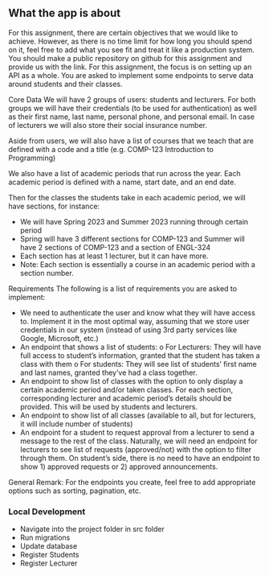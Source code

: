 ## What the app is about

For this assignment, there are certain objectives that we would like to achieve. However, as there is no time
limit for how long you should spend on it, feel free to add what you see fit and treat it like a production system.
You should make a public repository on github for this assignment and provide us with the link.
For this assignment, the focus is on setting up an API as a whole. You are asked to implement some endpoints to
serve data around students and their classes.



Core Data
We will have 2 groups of users: students and lecturers. For both groups we will have their credentials
(to be used for authentication) as well as their first name, last name, personal phone, and personal email.
In case of lecturers we will also store their social insurance number.

Aside from users, we will also have a list of courses that we teach that are defined with a code and a title
(e.g. COMP-123 Introduction to Programming)

We also have a list of academic periods that run across the year. Each academic period is defined with a name,
start date, and an end date.

Then for the classes the students take in each academic period, we will have sections, for instance:
- We will have Spring 2023 and Summer 2023 running through certain period
- Spring will have 3 different sections for COMP-123 and Summer will have 2 sections of COMP-123 and a
  section of ENGL-324
- Each section has at least 1 lecturer, but it can have more.
- Note: Each section is essentially a course in an academic period with a section number.



Requirements
The following is a list of requirements you are asked to implement:
- We need to authenticate the user and know what they will have access to. Implement it in the most optimal way,
  assuming that we store user credentials in our system (instead of using 3rd party services like Google, Microsoft, etc.)
- An endpoint that shows a list of students:
  o For Lecturers: They will have full access to student’s information, granted that the student has taken
  a class with them
  o For students: They will see list of students’ first name and last names, granted they’ve had a class
  together.
- An endpoint to show list of classes with the option to only display a certain academic period and/or taken
  classes. For each section, corresponding lecturer and academic period’s details should be provided. This will
  be used by students and lecturers.
- An endpoint to show list of all classes (available to all, but for lecturers, it will include number of students)
- An endpoint for a student to request approval from a lecturer to send a message to the rest of the class.
  Naturally, we will need an endpoint for lecturers to see list of requests (approved/not) with the option to filter through them. On student’s side, there is no need to have an endpoint to show 1) approved requests or 2) approved announcements.

General Remark: For the endpoints you create, feel free to add appropriate options such as sorting, pagination, etc.

### Local Development
* Navigate into the project folder in src folder
* Run migrations
* Update database
* Register Students
* Register Lecturer